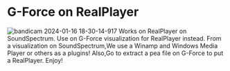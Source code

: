# G-Force on RealPlayer
![bandicam 2024-01-16 18-30-14-917](https://github.com/LBAgent/G-ForceRP/assets/162836969/749729d4-49d8-4c6c-9af9-df588dfc0ad8)
Works on RealPlayer on SoundSpectrum. Use on G-Force visualization for RealPlayer instead.  From a visualization on SoundSpectrum,We use a Winamp and Windows Media Player or others as a plugins!  Also,Go to extract a pea file on G-Force to put a RealPlayer. Enjoy!
